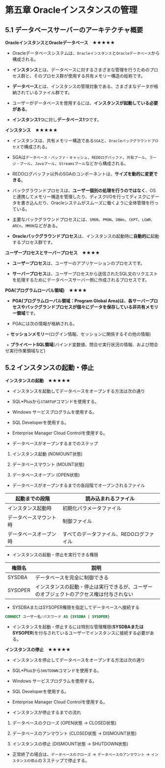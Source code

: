 # 第五章 Oracleインスタンスの管理

## 5.1 データベースサーバーのアーキテクチャ概要

**OracleインスタンスとOracleデータベース　★★★★★**

+ Oracleデータベースシステムは、```Oracleインスタンス```と```Oracleデータベース```から構成される。

+ **インスタンス**とは、データベースに対するさまざまな管理を行うためのプロセス群と、そのプロセス群が使用する共有メモリー構造の総称です。

+ **データベース**とは、インスタンスの管理対象である、さまざまなデータが格納されているファイル群です。

+ ユーザーがデータベースを使用するには、**インスタンスが起動している必要がある**。

+ **インスタンス1つ**に対し**データベース1つ**です。

**インスタンス　★★★★★**

+ インスタンスは、共有メモリー構造である```SGA```と、```Oracleバックグラウンドプロセス```で構成される。

+ SGAは```データベース・バッファ・キャッシュ```、```REDOログバッファ```、```共有プール```、```ラージ・プール```、```Javaプール```、```Streamsプール```などから構成される。

+ REDOログバッファ以外のSGAのコンポーネントは、**サイズを動的に変更できる**。

+ バックグラウンドプロセスは、**ユーザー個別の処理を行うのではなく**、OSと連携してメモリー構造を管理したり、ディスクI/Oを行ってディスクにデータを書き込んだり、Oracleシステムがスムーズに働くように全体管理を行っている。

+ 主要なバックグラウンドプロセスには、```SMON```、```PMON```、```DBWn```、```CKPT```、```LGWR```、```ARCn```、```MMON```などがある。

+ **Oracleバックグラウンドプロセス**は、インスタンスの起動時に**自動的に**起動するプロセス群です。

**ユーザープロセスとサーバープロセス　★★★★**

+ **ユーザープロセス**は、ユーザーのアプリケーションのプロセスです。

+ **サーバープロセス**は、ユーザープロセスから送信されたSQL文のリクエストを処理するためにデータベースサーバー側に作成されるプロセスです。

**PGA(プログラムローバル領域)　★★★★**

+ **PGA(プログラムローバル領域：Program Global Area)**は、各サーバープロセスやバックグランドプロセスが個々にデータを保存している**非共有メモリー領域**です。

+ PGAには次の情報が格納される。

  + **セッションメモリー**(ログイン情報、セッションに関係するその他の情報)
  
  + **プライベートSQL領域**(バインド変数値、問合せ実行状況の情報、および問合せ実行作業領域など)

## 5.2 インスタンスの起動・停止

**インスタンスの起動　★★★★★**

+ インスタンスを起動してデータベースをオープンする方法は次の通り

 + SQL*Plusから```STARTUP```コマンドを使用する。
 
 + Windows サービスプログラムを使用する。
 
 + SQL Developerを使用する。
 
 + Enterprise Manager Cloud Controlを使用する。

+ データベースがオープンするまでのステップ

 1. インスタンス起動 (NOMOUNT状態)
 
 2. データベースマウント (MOUNT状態)
 
 3. データベースオープン (OPEN状態)

+ データベースがオープンするまでの各段階でオープンされるファイル

|起動までの段階 |読み込まれるファイル |
|---- |---- |
|インスタンス起動時 |初期化パラメータファイル |
|データベースマウント時 |制御ファイル |
|データベースオープン時 |すべてのデータファイル、REDOログファイル |

+ インスタンスの起動・停止を実行できる権限

|権限名 |説明 |
|---- |---- |
|SYSDBA |データベースを完全に制御できる |
|SYSOPER |インスタンスの起動・停止は実行できるが、ユーザーのオブジェクトのアクセス権は付与されない |

+ SYSDBAまたはSYSOPER権限を指定してデータベースへ接続する

```sql
CONNECT ユーザー名/パスワード AS {SYSDBA | SYSOPER}
```

+ インスタンスを起動・停止するには特別な管理権限(**SYSDBAまたはSYSOPER**)を付与されているユーザーでインスタンスに接続する必要がある。

**インスタンスの停止　★★★★★**

+ インスタンスを停止してデータベースをオープンする方法は次の通り

 + SQL*Plusから```SHUTDOWN```コマンドを使用する。
 
 + Windows サービスプログラムを使用する。
 
 + SQL Developerを使用する。
 
 + Enterprise Manager Cloud Controlを使用する。
 
+ インスタンスが停止するまでの流れ

 1. データベースのクローズ (OPEN状態 → CLOSED状態)
 
 2. データベースのアンマウント (CLOSED状態 → DISMOUNT状態)
 
 3. インスタンスの停止 (DISMOUNT状態 → SHUTDOWN状態)
 
+ 正常終了の場合は、```データベースのクローズ``` → ```データベースのアンマウント``` → ```インスタンスの停止```の３ステップで停止する。

